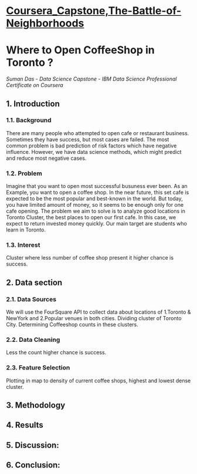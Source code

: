 <body>
      
<h1><a href="https://github.com/askourik/Coursera_Capstone/">Coursera_Capstone,The-Battle-of-Neighborhoods</a></h1>

<h1 id="How-to-Open-Most-Attractive-Student-Cafe-">Where to Open CoffeeShop in Toronto ?</h1>

<p><em>Suman Das - Data Science Capstone - IBM Data Science Professional Certificate on Coursera</em></p>

<h2 id="introduction">1. Introduction<a class="anchorjs-link " href="https://github.com/askourik/Coursera_Capstone/index.html#introduction" aria-label="Anchor" data-anchorjs-icon="" style="font: 1em / 1 anchorjs-icons; padding-left: 0.375em;"></a></h2>

<h3 id="background">1.1. Background<a class="anchorjs-link " href="https://github.com/askourik/Coursera_Capstone/index.html#background" aria-label="Anchor" data-anchorjs-icon="" style="font: 1em / 1 anchorjs-icons; padding-left: 0.375em;"></a></h3>

<p>There are many people who attempted to open cafe or restaurant business. Sometimes they have success, but most cases are failed. The most common problem is bad prediction of risk factors which have negative influence. However, we have data science methods, which might predict and reduce most negative cases.</p>

<h3 id="problem">1.2. Problem<a class="anchorjs-link " href="https://github.com/askourik/Coursera_Capstone/index.html#problem" aria-label="Anchor" data-anchorjs-icon="" style="font: 1em / 1 anchorjs-icons; padding-left: 0.375em;"></a></h3>

<p>Imagine that you want to open most successful busuness ever been. As an Example, you want to open a coffee shop. In the near future, this set cafe is expected to be the most popular and best-known in the world. But today, you have limited amount of money, so it seems to be enough only for one cafe opening. The problem we aim to solve is to analyze good locations in Toronto Cluster, the best places to open our first cafe. In this case, we expect to return invested money quickly. Our main target are students who learn in Toronto.</p>
  
<h3 id="interest">1.3. Interest<a class="anchorjs-link " href="https://github.com/askourik/Coursera_Capstone/index.html#interest" aria-label="Anchor" data-anchorjs-icon="" style="font: 1em / 1 anchorjs-icons; padding-left: 0.375em;"></a></h3>

<p>Cluster where less number of coffee shop present it higher chance is success.</p>

<h2 id="datasection">2. Data section<a class="anchorjs-link " href="https://github.com/askourik/Coursera_Capstone/index.html#data-section" aria-label="Anchor" data-anchorjs-icon="" style="font: 1em / 1 anchorjs-icons; padding-left: 0.375em;"></a></h2>

<h3 id="datasources">2.1. Data Sources<a class="anchorjs-link " href="https://github.com/askourik/Coursera_Capstone/index.html#datasources" aria-label="Anchor" data-anchorjs-icon="" style="font: 1em / 1 anchorjs-icons; padding-left: 0.375em;"></a></h3>

<p>We will use the FourSquare API to collect data about locations of 1.Toronto & NewYork and 2.Popular venues in both cities. Dividing cluster of Toronto City. Determining Coffeeshop counts in these clusters.</p>

<h3 id="datacleaning">2.2. Data Cleaning<a class="anchorjs-link " href="https://github.com/askourik/Coursera_Capstone/index.html#datacleaning" aria-label="Anchor" data-anchorjs-icon="" style="font: 1em / 1 anchorjs-icons; padding-left: 0.375em;"></a></h3>

<p>Less the count higher chance is success.</p>

<h3 id="featureselection">2.3. Feature Selection<a class="anchorjs-link " href="https://github.com/askourik/Coursera_Capstone/index.html#featureselection" aria-label="Anchor" data-anchorjs-icon="" style="font: 1em / 1 anchorjs-icons; padding-left: 0.375em;"></a></h3>

<p>Plotting in map to density of current coffee shops, highest and lowest dense cluster.</p>

<h2 id="methodology">3. Methodology<a class="anchorjs-link " href="https://github.com/askourik/Coursera_Capstone/index.html#methodology" aria-label="Anchor" data-anchorjs-icon="" style="font: 1em / 1 anchorjs-icons; padding-left: 0.375em;"></a></h2>

<h2 id="results">4. Results<a class="anchorjs-link " href="https://github.com/askourik/Coursera_Capstone/index.html#results" aria-label="Anchor" data-anchorjs-icon="" style="font: 1em / 1 anchorjs-icons; padding-left: 0.375em;"></a></h2>

<h2 id="discussion">5. Discussion:<a class="anchorjs-link " href="https://github.com/askourik/Coursera_Capstone/index.html#discussion" aria-label="Anchor" data-anchorjs-icon="" style="font: 1em / 1 anchorjs-icons; padding-left: 0.375em;"></a></h2>

<h2 id="conclusion">6. Conclusion:<a class="anchorjs-link " href="https://github.com/askourik/Coursera_Capstone/index.html#conclusion" aria-label="Anchor" data-anchorjs-icon="" style="font: 1em / 1 anchorjs-icons; padding-left: 0.375em;"></a></h2>
      
    
</body>
